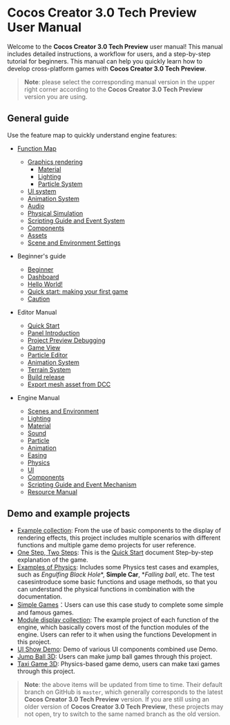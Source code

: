 # Cocos Creator 3.0 Tech Preview User Manual

Welcome to the __Cocos Creator 3.0 Tech Preview__ user manual! This manual includes detailed instructions, a workflow for users, and a step-by-step tutorial for beginners. This manual can help you quickly learn how to develop cross-platform games with __Cocos Creator 3.0 Tech Preview__.

> **Note**: please select the corresponding manual version in the upper right corner according to the __Cocos Creator 3.0 Tech Preview__ version you are using.

## General guide

Use the feature map to quickly understand engine features:

- [Function Map](module-map/index.md)
  - [Graphics rendering](module-map/graphics.md)
    - [Material](material-system/overview.md)
    - [Lighting](module-map/light.md)
    - [Particle System](particle-system/overview.md)
  - [UI system](ui-system/components/engine/index.md)
  - [Animation System](engine/animation/index.md)
  - [Audio](audio-system/overview.md)
  - [Physical Simulation](physics/physics.md)
  - [Scripting Guide and Event System](scripting/index.md)
  - [Components](editor/components/index.md)
  - [Assets](asset/index.md)
  - [Scene and Environment Settings](concepts/scene/index.md)

- Beginner's guide
  - [Beginner](getting-started/index.md)
  - [Dashboard](getting-started/dashboard/index.md)
  - [Hello World!](getting-started/helloworld/index.md)
  - [Quick start: making your first game](getting-started/first-game/index.md)
  - [Caution](getting-started/attention/index.md)

- Editor Manual
  - [Quick Start](getting-started/index.md)
  - [Panel Introduction](editor/index.md)
  - [Project Preview Debugging](editor/preview/index.md)
  - [Game View](editor/gameview/index.md)
  - [Particle Editor](particle-system/editor/index.md)
  - [Animation System](editor/animation/index.md)
  - [Terrain System](editor/terrain/index.md)
  - [Build release](editor/publish/index.md)
  - [Export mesh asset from DCC](asset/dcc-export-mesh.md)

- Engine Manual
  - [Scenes and Environment](concepts/scene/index.md)
  - [Lighting](concepts/scene/light.md)
  - [Material](material-system/overview.md)
  - [Sound](audio-system/overview.md)
  - [Particle](particle-system/overview.md)
  - [Animation](engine/animation/index.md)
  - [Easing](tween/index.md)
  - [Physics](physics/physics.md)
  - [UI](ui-system/components/engine/index.md)
  - [Components](editor/components/index.md)
  - [Scripting Guide and Event Mechanism](scripting/index.md)
  - [Resource Manual](asset/index.md)

## Demo and example projects

- [Example collection](https://github.com/cocos-creator/example-3d): From the use of basic components to the display of rendering effects, this project includes multiple scenarios with different functions and multiple game demo projects for user reference.
- [One Step, Two Steps](https://github.com/cocos-creator/tutorial-mind-your-step-3d): This is the [Quick Start](getting-started/first-game/index.md) document Step-by-step explanation of the game.
- [Examples of Physics](https://github.com/cocos-creator/example-3d/tree/master/physics-3d): Includes some Physics test cases and examples, such as *Engulfing Black Hole**, **Simple Car**, **Falling ball*, etc. The test casesintroduce some basic functions and usage methods, so that you can understand the physical functions in combination with the documentation.
- [Simple Games](https://github.com/cocos-creator/example-3d/tree/master/simple-games)：Users can use this case study to complete some simple and famous games.
- [Module display collection](https://github.com/cocos-creator/test-cases-3d): The example project of each function of the engine, which basically covers most of the function modules of the engine. Users can refer to it when using the functions Development in this project.
- [UI Show Demo](https://github.com/cocos-creator/demo-ui/tree/3d): Demo of various UI components combined use Demo.
- [Jump Ball 3D](https://github.com/cocos-creator/demo-ball): Users can make jump ball games through this project.
- [Taxi Game 3D](https://github.com/cocos-creator/tutorial-taxi-game): Physics-based game demo, users can make taxi games through this project.

> **Note**: the above items will be updated from time to time. Their default branch on GitHub is `master`, which generally corresponds to the latest __Cocos Creator 3.0 Tech Preview__ version. If you are still using an older version of __Cocos Creator 3.0 Tech Preview__, these projects may not open, try to switch to the same named branch as the old version.
